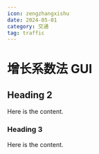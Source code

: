 ```yaml
---
icon: zengzhangxishu
date: 2024-05-01
category: 交通
tag: traffic
---
```


# 增长系数法 GUI

## Heading 2

Here is the content.

### Heading 3

Here is the content.
